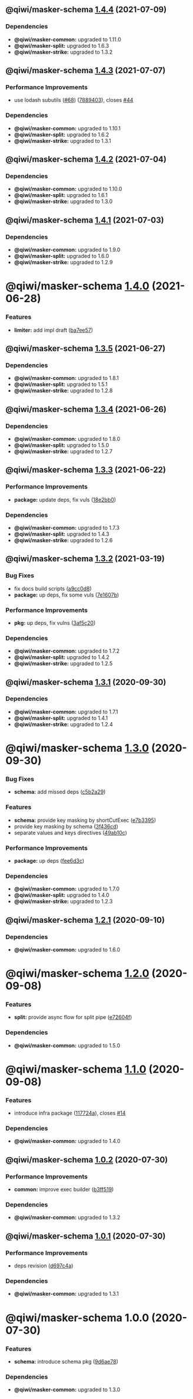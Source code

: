 ## @qiwi/masker-schema [1.4.4](https://github.com/qiwi/masker/compare/@qiwi/masker-schema@1.4.3...@qiwi/masker-schema@1.4.4) (2021-07-09)





### Dependencies

* **@qiwi/masker-common:** upgraded to 1.11.0
* **@qiwi/masker-split:** upgraded to 1.6.3
* **@qiwi/masker-strike:** upgraded to 1.3.2

## @qiwi/masker-schema [1.4.3](https://github.com/qiwi/masker/compare/@qiwi/masker-schema@1.4.2...@qiwi/masker-schema@1.4.3) (2021-07-07)


### Performance Improvements

* use lodash subutils ([#68](https://github.com/qiwi/masker/issues/68)) ([7889403](https://github.com/qiwi/masker/commit/7889403b5e97888b51298103cf75ba9f2e4cb4cc)), closes [#44](https://github.com/qiwi/masker/issues/44)





### Dependencies

* **@qiwi/masker-common:** upgraded to 1.10.1
* **@qiwi/masker-split:** upgraded to 1.6.2
* **@qiwi/masker-strike:** upgraded to 1.3.1

## @qiwi/masker-schema [1.4.2](https://github.com/qiwi/masker/compare/@qiwi/masker-schema@1.4.1...@qiwi/masker-schema@1.4.2) (2021-07-04)





### Dependencies

* **@qiwi/masker-common:** upgraded to 1.10.0
* **@qiwi/masker-split:** upgraded to 1.6.1
* **@qiwi/masker-strike:** upgraded to 1.3.0

## @qiwi/masker-schema [1.4.1](https://github.com/qiwi/masker/compare/@qiwi/masker-schema@1.4.0...@qiwi/masker-schema@1.4.1) (2021-07-03)





### Dependencies

* **@qiwi/masker-common:** upgraded to 1.9.0
* **@qiwi/masker-split:** upgraded to 1.6.0
* **@qiwi/masker-strike:** upgraded to 1.2.9

# @qiwi/masker-schema [1.4.0](https://github.com/qiwi/masker/compare/@qiwi/masker-schema@1.3.5...@qiwi/masker-schema@1.4.0) (2021-06-28)


### Features

* **limiter:** add impl draft ([ba7ee57](https://github.com/qiwi/masker/commit/ba7ee5703a108b6d18f50141f61d695bcd1c5a56))

## @qiwi/masker-schema [1.3.5](https://github.com/qiwi/masker/compare/@qiwi/masker-schema@1.3.4...@qiwi/masker-schema@1.3.5) (2021-06-27)





### Dependencies

* **@qiwi/masker-common:** upgraded to 1.8.1
* **@qiwi/masker-split:** upgraded to 1.5.1
* **@qiwi/masker-strike:** upgraded to 1.2.8

## @qiwi/masker-schema [1.3.4](https://github.com/qiwi/masker/compare/@qiwi/masker-schema@1.3.3...@qiwi/masker-schema@1.3.4) (2021-06-26)





### Dependencies

* **@qiwi/masker-common:** upgraded to 1.8.0
* **@qiwi/masker-split:** upgraded to 1.5.0
* **@qiwi/masker-strike:** upgraded to 1.2.7

## @qiwi/masker-schema [1.3.3](https://github.com/qiwi/masker/compare/@qiwi/masker-schema@1.3.2...@qiwi/masker-schema@1.3.3) (2021-06-22)


### Performance Improvements

* **package:** update deps, fix vuls ([18e2bb0](https://github.com/qiwi/masker/commit/18e2bb098611e4477cb468551f5a56e94e4473b0))





### Dependencies

* **@qiwi/masker-common:** upgraded to 1.7.3
* **@qiwi/masker-split:** upgraded to 1.4.3
* **@qiwi/masker-strike:** upgraded to 1.2.6

## @qiwi/masker-schema [1.3.2](https://github.com/qiwi/masker/compare/@qiwi/masker-schema@1.3.1...@qiwi/masker-schema@1.3.2) (2021-03-19)


### Bug Fixes

* fix docs build scripts ([a9cc0d8](https://github.com/qiwi/masker/commit/a9cc0d8458d5ea22d2a9a63d90ad6662894021d1))
* **package:** up deps, fix some vuls ([7e1607b](https://github.com/qiwi/masker/commit/7e1607b0434084188fe095763244c6cfd4f8c3b3))


### Performance Improvements

* **pkg:** up deps, fix vulns ([3af5c20](https://github.com/qiwi/masker/commit/3af5c205e875a69e0b841e69606f07928b9a3af7))





### Dependencies

* **@qiwi/masker-common:** upgraded to 1.7.2
* **@qiwi/masker-split:** upgraded to 1.4.2
* **@qiwi/masker-strike:** upgraded to 1.2.5

## @qiwi/masker-schema [1.3.1](https://github.com/qiwi/masker/compare/@qiwi/masker-schema@1.3.0...@qiwi/masker-schema@1.3.1) (2020-09-30)





### Dependencies

* **@qiwi/masker-common:** upgraded to 1.7.1
* **@qiwi/masker-split:** upgraded to 1.4.1
* **@qiwi/masker-strike:** upgraded to 1.2.4

# @qiwi/masker-schema [1.3.0](https://github.com/qiwi/masker/compare/@qiwi/masker-schema@1.2.1...@qiwi/masker-schema@1.3.0) (2020-09-30)


### Bug Fixes

* **schema:** add missed deps ([c5b2a29](https://github.com/qiwi/masker/commit/c5b2a29b0d547f963bd490c9546d053f39bf8aac))


### Features

* **schema:** provide key masking by shortCutExec ([e7b3395](https://github.com/qiwi/masker/commit/e7b33957d78723e0f8a9a93561ca698ffed91a00))
* provide key masking by schema ([3f436cd](https://github.com/qiwi/masker/commit/3f436cdcdca2d0c34bc8f4062196a71a88bab58c))
* separate values and keys directives ([49ab10c](https://github.com/qiwi/masker/commit/49ab10c5285c90d838c1a021070569df476dcc34))


### Performance Improvements

* **package:** up deps ([fee6d3c](https://github.com/qiwi/masker/commit/fee6d3c517f58e603dd38dec686fcc647fef3c6a))





### Dependencies

* **@qiwi/masker-common:** upgraded to 1.7.0
* **@qiwi/masker-split:** upgraded to 1.4.0
* **@qiwi/masker-strike:** upgraded to 1.2.3

## @qiwi/masker-schema [1.2.1](https://github.com/qiwi/masker/compare/@qiwi/masker-schema@1.2.0...@qiwi/masker-schema@1.2.1) (2020-09-10)





### Dependencies

* **@qiwi/masker-common:** upgraded to 1.6.0

# @qiwi/masker-schema [1.2.0](https://github.com/qiwi/masker/compare/@qiwi/masker-schema@1.1.0...@qiwi/masker-schema@1.2.0) (2020-09-08)


### Features

* **split:** provide async flow for split pipe ([e72604f](https://github.com/qiwi/masker/commit/e72604f31483deb154fab13fa9859451aff2e2f1))





### Dependencies

* **@qiwi/masker-common:** upgraded to 1.5.0

# @qiwi/masker-schema [1.1.0](https://github.com/qiwi/masker/compare/@qiwi/masker-schema@1.0.2...@qiwi/masker-schema@1.1.0) (2020-09-08)


### Features

* introduce infra package ([117724a](https://github.com/qiwi/masker/commit/117724a6993f97f4e3eb804bc9f8c438eb66a5d7)), closes [#14](https://github.com/qiwi/masker/issues/14)





### Dependencies

* **@qiwi/masker-common:** upgraded to 1.4.0

## @qiwi/masker-schema [1.0.2](https://github.com/qiwi/masker/compare/@qiwi/masker-schema@1.0.1...@qiwi/masker-schema@1.0.2) (2020-07-30)


### Performance Improvements

* **common:** improve exec builder ([b3ff519](https://github.com/qiwi/masker/commit/b3ff5194675e5517171801fca893a9d839dd6bce))





### Dependencies

* **@qiwi/masker-common:** upgraded to 1.3.2

## @qiwi/masker-schema [1.0.1](https://github.com/qiwi/masker/compare/@qiwi/masker-schema@1.0.0...@qiwi/masker-schema@1.0.1) (2020-07-30)


### Performance Improvements

* deps revision ([d697c4a](https://github.com/qiwi/masker/commit/d697c4a2b43fe5f0df6c4a600f76b977e09d750f))





### Dependencies

* **@qiwi/masker-common:** upgraded to 1.3.1

# @qiwi/masker-schema 1.0.0 (2020-07-30)


### Features

* **schema:** introduce schema pkg ([9d6ae78](https://github.com/qiwi/masker/commit/9d6ae788f7656f58f1debae20a44e36c59545092))





### Dependencies

* **@qiwi/masker-common:** upgraded to 1.3.0
